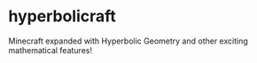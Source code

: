 # hyperbolicraft
Minecraft expanded with Hyperbolic Geometry and other exciting mathematical features!
